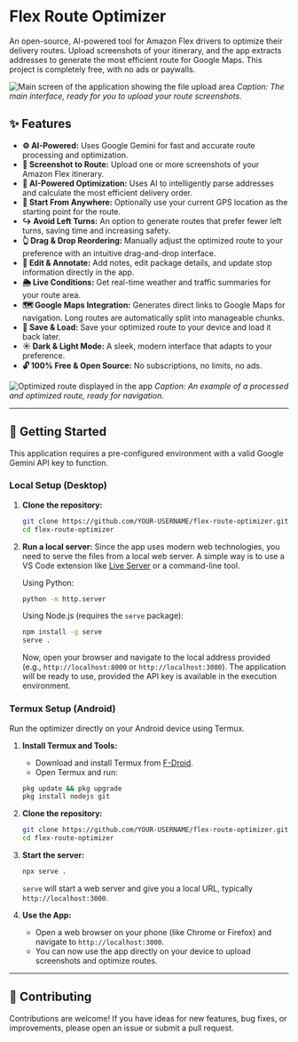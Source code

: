 # Flex Route Optimizer

An open-source, AI-powered tool for Amazon Flex drivers to optimize their delivery routes. Upload screenshots of your itinerary, and the app extracts addresses to generate the most efficient route for Google Maps. This project is completely free, with no ads or paywalls.

![Main screen of the application showing the file upload area](https://placehold.co/800x450/1e293b/93c5fd/png?text=Flex+Route+Optimizer\nMain+Screen)
_Caption: The main interface, ready for you to upload your route screenshots._

## ✨ Features

-   **⚙️ AI-Powered:** Uses Google Gemini for fast and accurate route processing and optimization.
-   **📄 Screenshot to Route:** Upload one or more screenshots of your Amazon Flex itinerary.
-   **🤖 AI-Powered Optimization:** Uses AI to intelligently parse addresses and calculate the most efficient delivery order.
-   **📍 Start From Anywhere:** Optionally use your current GPS location as the starting point for the route.
-   **↪️ Avoid Left Turns:** An option to generate routes that prefer fewer left turns, saving time and increasing safety.
-   **👆 Drag & Drop Reordering:** Manually adjust the optimized route to your preference with an intuitive drag-and-drop interface.
-   **📝 Edit & Annotate:** Add notes, edit package details, and update stop information directly in the app.
-   **🌦️ Live Conditions:** Get real-time weather and traffic summaries for your route area.
-   **🗺️ Google Maps Integration:** Generates direct links to Google Maps for navigation. Long routes are automatically split into manageable chunks.
-   **💾 Save & Load:** Save your optimized route to your device and load it back later.
-   **☀️ Dark & Light Mode:** A sleek, modern interface that adapts to your preference.
-   **🔓 100% Free & Open Source:** No subscriptions, no limits, no ads.

![Optimized route displayed in the app](https://placehold.co/800x600/1e293b/93c5fd/png?text=Optimized+Route\nDisplay)
_Caption: An example of a processed and optimized route, ready for navigation._

---

## 🚀 Getting Started

This application requires a pre-configured environment with a valid Google Gemini API key to function.

### Local Setup (Desktop)

1.  **Clone the repository:**
    ```bash
    git clone https://github.com/YOUR-USERNAME/flex-route-optimizer.git
    cd flex-route-optimizer
    ```

2.  **Run a local server:**
    Since the app uses modern web technologies, you need to serve the files from a local web server. A simple way is to use a VS Code extension like [Live Server](https://marketplace.visualstudio.com/items?itemName=ritwickdey.LiveServer) or a command-line tool.
    
    Using Python:
    ```bash
    python -m http.server
    ```
    
    Using Node.js (requires the `serve` package):
    ```bash
    npm install -g serve
    serve .
    ```
    Now, open your browser and navigate to the local address provided (e.g., `http://localhost:8000` or `http://localhost:3000`). The application will be ready to use, provided the API key is available in the execution environment.

### Termux Setup (Android)

Run the optimizer directly on your Android device using Termux.

1.  **Install Termux and Tools:**
    -   Download and install Termux from [F-Droid](https://f-droid.org/en/packages/com.termux/).
    -   Open Termux and run:
    ```bash
    pkg update && pkg upgrade
    pkg install nodejs git
    ```

2.  **Clone the repository:**
    ```bash
    git clone https://github.com/YOUR-USERNAME/flex-route-optimizer.git
    cd flex-route-optimizer
    ```

3.  **Start the server:**
    ```bash
    npx serve .
    ```
    `serve` will start a web server and give you a local URL, typically `http://localhost:3000`.

4.  **Use the App:**
    -   Open a web browser on your phone (like Chrome or Firefox) and navigate to `http://localhost:3000`.
    -   You can now use the app directly on your device to upload screenshots and optimize routes.

---

## 🤝 Contributing

Contributions are welcome! If you have ideas for new features, bug fixes, or improvements, please open an issue or submit a pull request.
